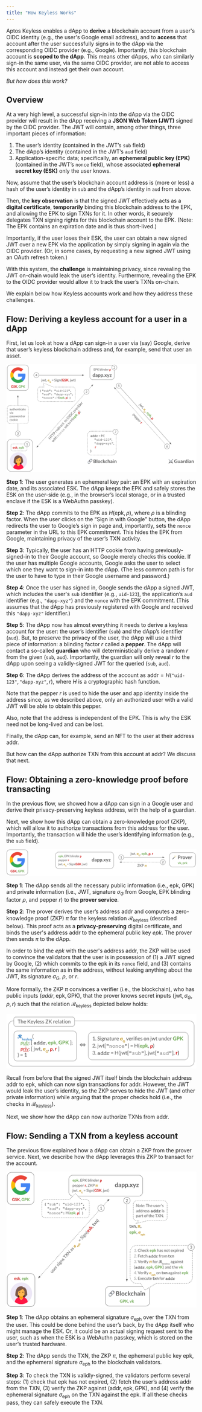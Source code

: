 ```yaml
---
title: "How Keyless Works"
---
```


Aptos Keyless enables a dApp to **derive** a blockchain account from a user's OIDC identity (e.g., the user's Google email address), and to **access** that account after the user successfully signs in to the dApp via the corresponding OIDC provider (e.g., Google). Importantly, this blockchain account is **scoped to the dApp**. This means other dApps, who can similarly sign-in the same user, via the same OIDC provider, are not able to access this account and instead get their own account.

_But how does this work?_

## Overview

At a very high level, a successful sign-in into the dApp via the OIDC provider will result in the dApp receiving a **JSON Web Token (JWT)** signed by the OIDC provider. The JWT will contain, among other things, three important pieces of information:

1. The user’s identity (contained in the JWT’s `sub` field)
2. The dApp’s identity (contained in the JWT’s `aud` field)
3. Application-specific data; specifically, an **ephemeral public key (EPK)** (contained in the JWT’s `nonce` field), whose associated **ephemeral secret key (ESK)** only the user knows.

Now, assume that the user’s blockchain account address is (more or less) a hash of the user’s identity in `sub` and the dApp’s identity in `aud` from above.

Then, the **key observation** is that the signed JWT effectively acts as a **digital certificate**, **temporarily** binding this blockchain address to the EPK, and allowing the EPK to sign TXNs for it. In other words, it securely delegates TXN signing rights for this blockchain account to the EPK. (Note: The EPK contains an expiration date and is thus short-lived.)

Importantly, if the user loses their ESK, the user can obtain a new signed JWT over a new EPK via the application by simply signing in again via the OIDC provider. (Or, in some cases, by requesting a new signed JWT using an OAuth refresh token.)

With this system, the **challenge** is maintaining privacy, since revealing the JWT on-chain would leak the user’s identity. Furthermore, revealing the EPK to the OIDC provider would allow it to track the user’s TXNs on-chain.

We explain below how Keyless accounts work and how they address these challenges.

## Flow: Deriving a keyless account for a user in a dApp

First, let us look at how a dApp can sign-in a user via (say) Google, derive that user’s keyless blockchain address and, for example, send that user an asset.

![Keyless account diagram](../../static/aptos-keyless/keyless-account.png "Keyless account diagram")

**Step 1**: The user generates an ephemeral key pair: an EPK with an expiration date, and its associated ESK. The dApp keeps the EPK and safely stores the ESK on the user-side (e.g., in the browser’s local storage, or in a trusted enclave if the ESK is a WebAuthn passkey).

**Step 2**: The dApp commits to the EPK as $H(\mathsf{epk}, \rho)$, where $\rho$ is a blinding factor. When the user clicks on the “Sign in with Google” button, the dApp redirects the user to Google’s sign in page and, importantly, sets the `nonce` parameter in the URL to this EPK commitment. This hides the EPK from Google, maintaining privacy of the user’s TXN activity.

**Step 3**: Typically, the user has an HTTP cookie from having previously-signed-in to their Google account, so Google merely checks this cookie. If the user has multiple Google accounts, Google asks the user to select which one they want to sign-in into the dApp. (The less common path is for the user to have to type in their Google username and password.)

**Step 4**: Once the user has signed in, Google sends the dApp a signed JWT, which includes the user's `sub` identifier (e.g., `uid-123`), the application’s `aud` identifier (e.g., `"dapp-xyz"`) and the `nonce` with the EPK commitment. (This assumes that the dApp has previously registered with Google and received this `"dapp-xyz"` identifier.)

**Step 5**: The dApp now has almost everything it needs to derive a keyless account for the user: the user’s identifier (`sub`) and the dApp’s identifier (`aud`). But, to preserve the privacy of the user, the dApp will use a third piece of information: a blinding factor $r$ called a **pepper**. The dApp will contact a so-called **guardian** who will deterministically derive a random $r$ from the given (`sub`, `aud`). Importantly, the guardian will only reveal $r$ to the dApp upon seeing a validly-signed JWT for the queried (`sub`, `aud`).

**Step 6**: The dApp derives the address of the account as $\mathsf{addr} = H(\texttt{"uid-123"}, \texttt{"dapp-xyz"}, r)$, where $H$ is a cryptographic hash function.

Note that the pepper $r$ is used to hide the user and app identity inside the address since, as we described above, only an authorized user with a valid JWT will be able to obtain this pepper.

Also, note that the address is independent of the EPK. This is why the ESK need not be long-lived and can be lost.

Finally, the dApp can, for example, send an NFT to the user at their address $\mathsf{addr}$.

But how can the dApp authorize TXN from this account at $\mathsf{addr}$? We discuss that next.

## Flow: Obtaining a zero-knowledge proof before transacting

In the previous flow, we showed how a dApp can sign in a Google user and derive their privacy-preserving keyless address, with the help of a guardian.

Next, we show how this dApp can obtain a zero-knowledge proof (ZKP), which will allow it to authorize transactions from this address for the user. Importantly, the transaction will hide the user’s identifying information (e.g., the `sub` field).

![Keyless proof diagram](../../static/aptos-keyless/keyless-proof.png "Keyless proof diagram")

**Step 1**: The dApp sends all the necessary public information (i.e., $\mathsf{epk}$, $\mathsf{GPK}$) and private information (i.e., JWT, signature $\sigma_G$ from Google, EPK blinding factor $\rho$, and pepper $r$) to the **prover service**.

**Step 2**: The prover derives the user’s address $\mathsf{addr}$ and computes a zero-knowledge proof (ZKP) $\pi$ for the keyless relation $\mathcal{R}_\mathsf{keyless}$ (described below). This proof acts as a **privacy-preserving** digital certificate, and binds the user's address $\mathsf{addr}$ to the ephemeral public key $epk$. The prover then sends $\pi$ to the dApp.

In order to bind the $epk$ with the user's address $\mathsf{addr}$, the ZKP will be used to convince the validators that the user is in possession of (1) a JWT signed by Google, (2) which commits to the $\mathsf{epk}$ in its `nonce` field, and (3) contains the same information as in the address, without leaking anything about the JWT, its signature $\sigma_G$, $\rho$, or $r$.

More formally, the ZKP $\pi$ convinces a verifier (i.e., the blockchain), who has public inputs $(addr, \mathsf{epk}, \mathsf{GPK})$, that the prover knows secret inputs $(\mathsf{jwt}, \sigma_G, \rho, r)$ such that the relation $\mathcal{R}_\mathsf{keyless}$ depicted below holds:

![Keyless relation diagram](../../static/aptos-keyless/keyless_relation.png "Keyless relation diagram")

Recall from before that the signed JWT itself binds the blockchain address $\mathsf{addr}$ to $\mathsf{epk}$, which can now sign transactions for $\mathsf{addr}$. However, the JWT would leak the user’s identity, so the ZKP serves to hide the JWT (and other private information) while arguing that the proper checks hold (i.e., the checks in $\mathcal{R}_\mathsf{keyless}$).

Next, we show how the dApp can now authorize TXNs from $\mathsf{addr}$.

## Flow: Sending a TXN from a keyless account

The previous flow explained how a dApp can obtain a ZKP from the prover service. Next, we describe how the dApp leverages this ZKP to transact for the account.

![Keyless signing diagram](../../static/aptos-keyless/keyless-signing.png "Keyless signing diagram")

**Step 1**: The dApp obtains an ephemeral signature $\sigma_\mathsf{eph}$ over the TXN from the user. This could be done behind the user’s back, by the dApp itself who might manage the ESK. Or, it could be an actual signing request sent to the user, such as when the ESK is a WebAuthn passkey, which is stored on the user’s trusted hardware.

**Step 2**: The dApp sends the TXN, the ZKP $\pi$, the ephemeral public key $\mathsf{epk}$, and the ephemeral signature $\sigma_\mathsf{eph}$  to the blockchain validators.

**Step 3**: To check the TXN is validly-signed, the validators perform several steps: (1) check that $\mathsf{epk}$ has not expired, (2) fetch the user’s address $\mathsf{addr}$ from the TXN, (3) verify the ZKP against $(\mathsf{addr}, \mathsf{epk}, \mathsf{GPK})$, and (4) verify the ephemeral signature $\sigma_\mathsf{eph}$ on the TXN against the $\mathsf{epk}$. If all these checks pass, they can safely execute the TXN.
